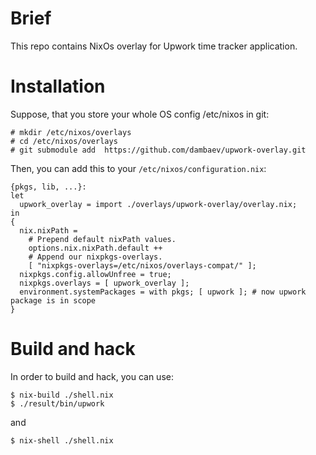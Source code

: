 # Brief

This repo contains NixOs overlay for Upwork time tracker application.

# Installation

Suppose, that you store your whole OS config /etc/nixos in git:

```
# mkdir /etc/nixos/overlays
# cd /etc/nixos/overlays
# git submodule add  https://github.com/dambaev/upwork-overlay.git
```

Then, you can add this to your `/etc/nixos/configuration.nix`:

```
{pkgs, lib, ...}:
let
  upwork_overlay = import ./overlays/upwork-overlay/overlay.nix;
in
{
  nix.nixPath =
    # Prepend default nixPath values.
    options.nix.nixPath.default ++
    # Append our nixpkgs-overlays.
    [ "nixpkgs-overlays=/etc/nixos/overlays-compat/" ];
  nixpkgs.config.allowUnfree = true;
  nixpkgs.overlays = [ upwork_overlay ];
  environment.systemPackages = with pkgs; [ upwork ]; # now upwork package is in scope
}
```

# Build and hack

In order to build and hack, you can use:

```
$ nix-build ./shell.nix
$ ./result/bin/upwork
```

and

```
$ nix-shell ./shell.nix
```
